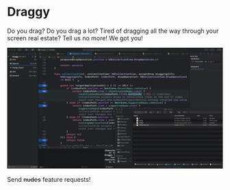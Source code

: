 # Draggy

Do you drag? Do you drag a lot? Tired of dragging all the way through your screen real estate?
Tell us no more! We got you!

![example.gif](example.gif)

Send ~~nudes~~ feature requests!
